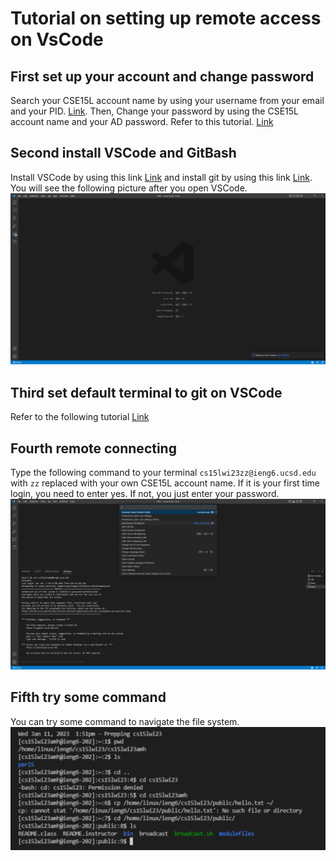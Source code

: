 # Tutorial on setting up remote access on VsCode
## First set up your account and change password
Search your CSE15L account name by using your username from your email and your PID. [Link](https://sdacs.ucsd.edu/~icc/index.php).
Then, Change your password by using the CSE15L account name and your AD password. Refer to this tutorial. [Link](https://docs.google.com/document/d/1hs7CyQeh-MdUfM9uv99i8tqfneos6Y8bDU0uhn1wqho/edit)

## Second install VSCode and GitBash
Install VSCode by using this link [Link](https://code.visualstudio.com/) and install git by using this link [Link](https://git-scm.com/downloads). You will see the following picture after you open VSCode.
![Image](vscode.png)


## Third set default terminal to git on VSCode
Refer to the following tutorial [Link](https://stackoverflow.com/questions/42606837/how-do-i-use-bash-on-windows-from-the-visual-studio-code-integrated-terminal/50527994#50527994)

## Fourth remote connecting
Type the following command to your terminal `cs15lwi23zz@ieng6.ucsd.edu` with `zz` replaced with your own CSE15L account name. If it is your first time login, you need to enter yes. If not, you just enter your password.
![Image](login.png)

## Fifth try some command
You can try some command to navigate the file system.
![Image](command.png)
